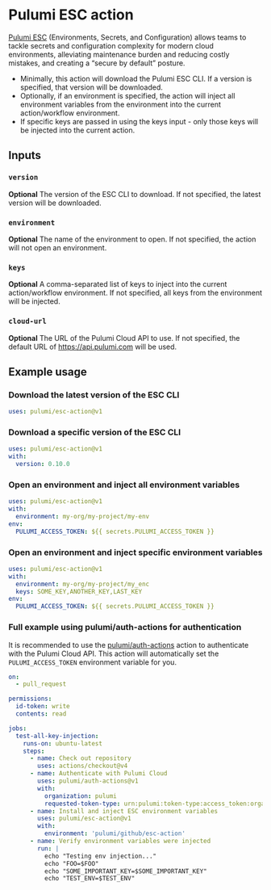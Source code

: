 # Pulumi ESC action

[Pulumi ESC](https://www.pulumi.com/docs/esc/) (Environments, Secrets, and Configuration) allows teams to tackle secrets and configuration complexity for modern cloud environments, alleviating maintenance burden and reducing costly mistakes, and creating a “secure by default” posture.

- Minimally, this action will download the Pulumi ESC CLI. If a version is specified, that version will be downloaded.
- Optionally, if an environment is specified, the action will inject all environment variables from the environment into the current action/workflow environment.
- If specific keys are passed in using the keys input - only those keys will be injected into the current action.

## Inputs

### `version`

**Optional** The version of the ESC CLI to download. If not specified, the latest version will be downloaded.

### `environment`

**Optional** The name of the environment to open. If not specified, the action will not open an environment.

### `keys`

**Optional** A comma-separated list of keys to inject into the current action/workflow environment. If not specified, all keys from the environment will be injected.

### `cloud-url`

**Optional** The URL of the Pulumi Cloud API to use. If not specified, the default URL of https://api.pulumi.com will be used.

## Example usage

### Download the latest version of the ESC CLI

```yaml
uses: pulumi/esc-action@v1
```

### Download a specific version of the ESC CLI

```yaml
uses: pulumi/esc-action@v1
with:
  version: 0.10.0
```

### Open an environment and inject all environment variables

```yaml
uses: pulumi/esc-action@v1
with:
  environment: my-org/my-project/my-env
env:
  PULUMI_ACCESS_TOKEN: ${{ secrets.PULUMI_ACCESS_TOKEN }}
```

### Open an environment and inject specific environment variables

```yaml
uses: pulumi/esc-action@v1
with:
  environment: my-org/my-project/my_enc
  keys: SOME_KEY,ANOTHER_KEY,LAST_KEY
env:
  PULUMI_ACCESS_TOKEN: ${{ secrets.PULUMI_ACCESS_TOKEN }}
```

### Full example using pulumi/auth-actions for authentication

It is recommended to use the [pulumi/auth-actions](https://github.com/pulumi/auth-actions) action to authenticate with the Pulumi Cloud API. This action will automatically set the `PULUMI_ACCESS_TOKEN` environment variable for you.

```yaml
on:
  - pull_request

permissions:
  id-token: write
  contents: read

jobs:
  test-all-key-injection:
    runs-on: ubuntu-latest
    steps:
      - name: Check out repository
        uses: actions/checkout@v4
      - name: Authenticate with Pulumi Cloud
        uses: pulumi/auth-actions@v1
        with:
          organization: pulumi
          requested-token-type: urn:pulumi:token-type:access_token:organization
      - name: Install and inject ESC environment variables
        uses: pulumi/esc-action@v1
        with:
          environment: 'pulumi/github/esc-action'
      - name: Verify environment variables were injected
        run: |
          echo "Testing env injection..."
          echo "FOO=$FOO"
          echo "SOME_IMPORTANT_KEY=$SOME_IMPORTANT_KEY"
          echo "TEST_ENV=$TEST_ENV"
```
